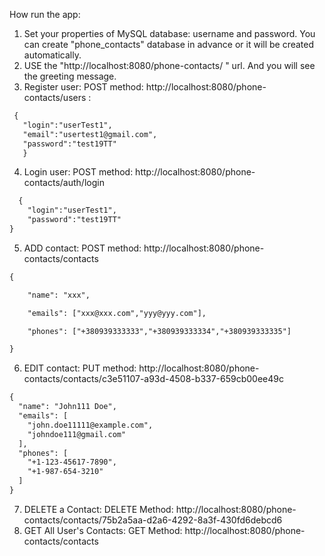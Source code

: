    How run the app:
1. Set your properties of MySQL database: username and password. You can create "phone_contacts" database in advance or it will be created automatically.
2. USE the "http://localhost:8080/phone-contacts/ " url. And you will see the greeting message.
3. Register user: POST method:
   http://localhost:8080/phone-contacts/users :
```diff
 {
   "login":"userTest1",
   "email":"usertest1@gmail.com",
   "password":"test19TT"
   }
```
4. Login user: POST method:
   http://localhost:8080/phone-contacts/auth/login
```diff
  {
    "login":"userTest1",
    "password":"test19TT"
}
```
5. ADD contact: POST method:
 http://localhost:8080/phone-contacts/contacts
```diff
{

    "name": "xxx",

    "emails": ["xxx@xxx.com","yyy@yyy.com"],

    "phones": ["+380939333333","+380939333334","+380939333335"]

}
```
6. EDIT contact: PUT method:
   http://localhost:8080/phone-contacts/contacts/c3e51107-a93d-4508-b337-659cb00ee49c
```diff
{
  "name": "John111 Doe",
  "emails": [
    "john.doe11111@example.com",
    "johndoe111@gmail.com"
  ],
  "phones": [
    "+1-123-45617-7890",
    "+1-987-654-3210"
  ]
}
```
7. DELETE a Contact: DELETE Method:
   http://localhost:8080/phone-contacts/contacts/75b2a5aa-d2a6-4292-8a3f-430fd6debcd6
8. GET All User's Contacts: GET Method:
   http://localhost:8080/phone-contacts/contacts